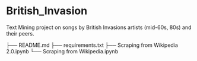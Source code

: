 # British_Invasion
Text Mining project on songs by British Invasions artists (mid-60s, 80s) and their peers. 

├── README.md
├── requirements.txt
├── Scraping from Wikipedia 2.0.ipynb
└── Scraping from Wikipedia.ipynb